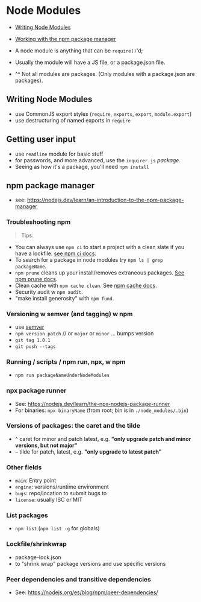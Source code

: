 # Node Modules

- [Writing Node Modules](#writing-node-modules)
- [Working with the npm package manager](#npm-package-manager)

- A node module is anything that can be `require()`'d;
- Usually the module will have a JS file, or a package.json file.
- ^^ Not all modules are packages. (Only modules with a package.json are packages).

## Writing Node Modules

- use CommonJS export styles (`require`, `exports`, `export`, `module.export`)
- use destructuring of named exports in `require`

## Getting user input

- use `readline` module for basic stuff
- for passwords, and more advanced, use the `inquirer.js` _package_.
- Seeing as how it's a package, you'll need `npm install`



## npm package manager

- see: https://nodejs.dev/learn/an-introduction-to-the-npm-package-manager

### Troubleshooting npm

> Tips:

- You can always use `npm ci` to start a project with a clean slate if you have a lockfile. [see npm ci docs](https://docs.npmjs.com/cli/v6/commands/npm-ci).
- To search for a package in node modules try `npm ls | grep packageName`.
- `npm prune` cleans up your install/removes extraneous packages. [See npm prune docs](https://docs.npmjs.com/cli/v6/commands/npm-prune).
- Clean cache with `npm cache clean`. See [npm cache docs](https://docs.npmjs.com/cli/v6/commands/npm-cache).
- Security audit w `npm audit`.
- "make install generosity" with `npm fund`.

### Versioning w semver (and tagging) w npm

- use [semver](https://semver.org/)
- `npm version patch` // or `major` or `minor` ... bumps version
- `git tag 1.0.1`
- `git push --tags`

### Running / scripts / npm run, npx, w npm

- `npm run packageNameUnderNodeModules`

### npx package runner

- See: https://nodejs.dev/learn/the-npx-nodejs-package-runner
- For binaries: `npx binaryName` (from root; bin is in `./node_modules/.bin`)

### Versions of packages: the caret and the tilde
- `^` caret for minor and patch latest, e.g. **"only upgrade patch and minor versions, but not major"**
- `~` tilde for patch, latest, e.g. **"only upgrade to latest patch"**

### Other fields

- `main`: Entry point
- `engine`: versions/runtime environment
- `bugs`: repo/location to submit bugs to
- `license`: usually ISC or MIT

### List packages

- `npm list` (`npm list -g` for globals)

### Lockfile/shrinkwrap

- package-lock.json
- to "shrink wrap" package versions and use specific versions

### Peer dependencies and transitive dependencies

- See: https://nodejs.org/es/blog/npm/peer-dependencies/
